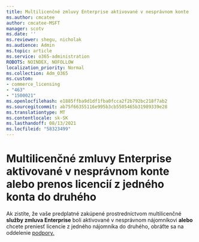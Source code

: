 ```yaml
---
title: Multilicenčné zmluvy Enterprise aktivované v nesprávnom konte
ms.author: cmcatee
author: cmcatee-MSFT
manager: scotv
ms.date: ''
ms.reviewer: shegu, nicholak
ms.audience: Admin
ms.topic: article
ms.service: o365-administration
ROBOTS: NOINDEX, NOFOLLOW
localization_priority: Normal
ms.collection: Adm_O365
ms.custom:
- commerce_licensing
- "463"
- "1500021"
ms.openlocfilehash: e1885ffba9d1df1fba0fcca2f2b792bc218f7ab2
ms.sourcegitcommit: ab75f66355116e995b3cb5505465b31989339e28
ms.translationtype: MT
ms.contentlocale: sk-SK
ms.lasthandoff: 08/13/2021
ms.locfileid: "58323499"
---
```

# <a name="volume-licensing-enterprise-agreement-activated-on-the-wrong-account-or-transferring-licenses-from-one-account-to-another"></a>Multilicenčné zmluvy Enterprise aktivované v nesprávnom konte alebo prenos licencií z jedného konta do druhého

Ak zistíte, že vaše predplatné zakúpené prostredníctvom multilicenčné **služby zmluva Enterprise** boli aktivované v  nesprávnom nájomníkovi **alebo** chcete preniesť licencie z jedného nájomníka do druhého, obráťte sa na oddelenie [podpory.](https://go.microsoft.com/fwlink/p/?linkid=518322)